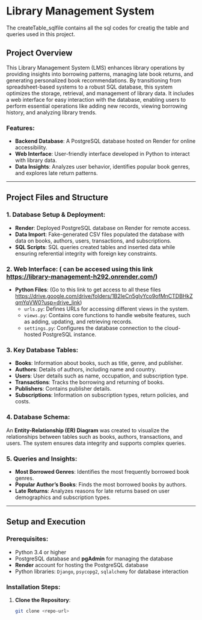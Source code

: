 # Library Management System
The createTable_sqlfile contains all the sql codes for creatig the table and queries used in this project.
## Project Overview
This Library Management System (LMS) enhances library operations by providing insights into borrowing patterns, managing late book returns, and generating personalized book recommendations. By transitioning from spreadsheet-based systems to a robust SQL database, this system optimizes the storage, retrieval, and management of library data. It includes a web interface for easy interaction with the database, enabling users to perform essential operations like adding new records, viewing borrowing history, and analyzing library trends.

### Features:
- **Backend Database**: A PostgreSQL database hosted on Render for online accessibility.
- **Web Interface**: User-friendly interface developed in Python to interact with library data.
- **Data Insights**: Analyzes user behavior, identifies popular book genres, and explores late return patterns.

---

## Project Files and Structure

### 1. **Database Setup & Deployment**:
- **Render**: Deployed PostgreSQL database on Render for remote access.
- **Data Import**: Fake-generated CSV files populated the database with data on books, authors, users, transactions, and subscriptions.
- **SQL Scripts**: SQL queries created tables and inserted data while ensuring referential integrity with foreign key constraints.

### 2. **Web Interface**: ( can be accesed using this link https://library-management-h292.onrender.com/)
- **Python Files**: (Go to this link to get access to all these files https://drive.google.com/drive/folders/1B2IeCn5gIvYco9ofMnCTDBHkZqmYqVW0?usp=drive_link)
  - `urls.py`: Defines URLs for accessing different views in the system.
  - `views.py`: Contains core functions to handle website features, such as adding, updating, and retrieving records.
  - `settings.py`: Configures the database connection to the cloud-hosted PostgreSQL instance.

### 3. **Key Database Tables**:
- **Books**: Information about books, such as title, genre, and publisher.
- **Authors**: Details of authors, including name and country.
- **Users**: User details such as name, occupation, and subscription type.
- **Transactions**: Tracks the borrowing and returning of books.
- **Publishers**: Contains publisher details.
- **Subscriptions**: Information on subscription types, return policies, and costs.

### 4. **Database Schema**:
An **Entity-Relationship (ER) Diagram** was created to visualize the relationships between tables such as books, authors, transactions, and users. The system ensures data integrity and supports complex queries.

### 5. **Queries and Insights**:
- **Most Borrowed Genres**: Identifies the most frequently borrowed book genres.
- **Popular Author’s Books**: Finds the most borrowed books by authors.
- **Late Returns**: Analyzes reasons for late returns based on user demographics and subscription types.

---

## Setup and Execution

### Prerequisites:
- Python 3.4 or higher
- PostgreSQL database and **pgAdmin** for managing the database
- **Render** account for hosting the PostgreSQL database
- Python libraries: `Django`, `psycopg2`, `sqlalchemy` for database interaction

### Installation Steps:
1. **Clone the Repository**:
   ```bash
   git clone <repo-url>
